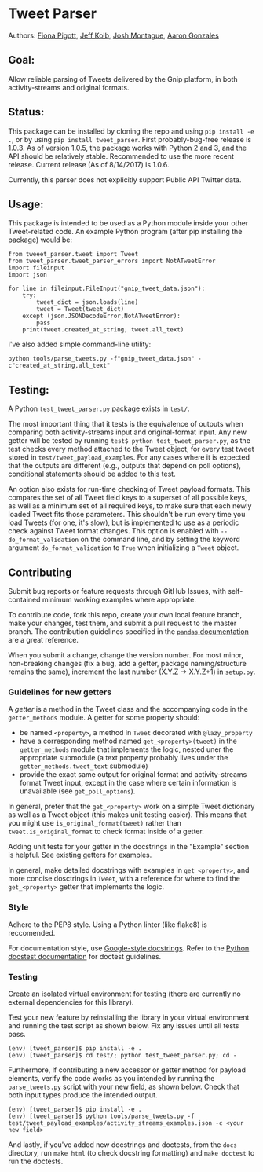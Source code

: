 # Tweet Parser 
Authors: [Fiona Pigott](https://github.com/fionapigott), [Jeff Kolb](https://github.com/jeffakolb),
[Josh Montague](https://github.com/jrmontag), [Aaron Gonzales](https://github.com/binaryaaron)

## Goal: 
Allow reliable parsing of Tweets delivered by the Gnip platform, in both
activity-streams and original formats. 

## Status: 
This package can be installed by cloning the repo and using `pip install -e .`,
or by using `pip install tweet_parser`. First probably-bug-free release is
1.0.3. As of version 1.0.5, the package works with Python 2 and 3, 
and the API should be relatively stable. Recommended to use the more recent release. 
Current release (As of 8/14/2017) is 1.0.6.

Currently, this parser does not explicitly support Public API Twitter data.

## Usage: 
This package is intended to be used as a Python module inside your other
Tweet-related code. An example Python program (after pip installing the
package) would be:

```
from tweeet_parser.tweet import Tweet
from tweet_parser.tweet_parser_errors import NotATweetError
import fileinput
import json

for line in fileinput.FileInput("gnip_tweet_data.json"):
    try:
        tweet_dict = json.loads(line)
        tweet = Tweet(tweet_dict)
    except (json.JSONDecodeError,NotATweetError):
        pass
    print(tweet.created_at_string, tweet.all_text)
```

I've also added simple command-line utility:

```
python tools/parse_tweets.py -f"gnip_tweet_data.json" -c"created_at_string,all_text"
```

## Testing: 
A Python `test_tweet_parser.py` package exists in `test/`. 

The most important thing that it tests is the equivalence of outputs when
comparing both activity-streams input and original-format input. Any new getter
will be tested by running `test$ python test_tweet_parser.py`, as the test
checks every method attached to the Tweet object, for every test tweet stored
in `test/tweet_payload_examples`. For any cases where it is expected that the
outputs are different (e.g., outputs that depend on poll options), conditional
statements should be added to this test.

An option also exists for run-time checking of Tweet payload formats. This
compares the set of all Tweet field keys to a superset of all possible keys, as
well as a minimum set of all required keys, to make sure that each newly loaded
Tweet fits those parameters. This shouldn't be run every time you load Tweets
(for one, it's slow), but is implemented to use as a periodic check against
Tweet format changes. This option is enabled with `--do_format_validation` on the
command line, and by setting the keyword argument `do_format_validation` to
`True` when initializing a `Tweet` object.


## Contributing

Submit bug reports or feature requests through GitHub Issues, with
self-contained minimum working examples where appropriate.   

To contribute code, fork this repo, create your own local feature branch, make
your changes, test them, and submit a pull request to the master branch.
The contribution guidelines specified in the [`pandas` documentation](
http://pandas.pydata.org/pandas-docs/stable/contributing.html#working-with-the-code)
are a great reference.

When you submit a change, change the version number. 
For most minor, non-breaking changes (fix a bug, add a getter, 
package naming/structure remains the same), increment the last
number (X.Y.Z -> X.Y.Z+1) in `setup.py`.

### Guidelines for new getters
A _getter_ is a method in the Tweet class and the accompanying code in the `getter_methods` 
module. A getter for some property should:
- be named `<property>`, a method in `Tweet` decorated with `@lazy_property`
- have a corresponding method named `get_<property>(tweet)` in the `getter_methods` module 
that implements the logic, nested uner the appropriate submodule (a text property 
probably lives under the `getter_methods.tweet_text` submodule)
- provide the exact same output for original format and activity-streams format Tweet input,
except in the case where certain information is unavailable (see `get_poll_options`).

In general, prefer that the `get_<property>` work on a simple Tweet dictionary as well as a
Tweet object (this makes unit testing easier). This means that you might use 
`is_original_format(tweet)` rather than `tweet.is_original_format` to check format inside of a getter.

Adding unit tests for your getter in the docstrings in the "Example" section is helpful.
See existing getters for examples.

In general, make detailed docstrings with examples in `get_<property>`, and more concise
dosctrings in `Tweet`, with a reference for where to find the `get_<property>` getter that
implements the logic.

### Style
Adhere to the PEP8 style. Using a Python linter (like flake8) is reccomended.

For documentation style, use [Google-style docstrings](http://sphinxcontrib-napoleon.readthedocs.io/en/latest/example_google.html).
Refer to the [Python docstest documentation](https://docs.python.org/3/library/doctest.html) for doctest guidelines.

### Testing
Create an isolated virtual environment for testing (there are currently no external
dependencies for this library).

Test your new feature by reinstalling the library in your virtual environment
and running the test script as shown below. Fix any issues until all tests
pass. 

```
(env) [tweet_parser]$ pip install -e .
(env) [tweet_parser]$ cd test/; python test_tweet_parser.py; cd -
```

Furthermore, if contributing a new accessor or getter method for payload
elements, verify the code works as you intended by running the
`parse_tweets.py` script with your new field, as shown below. Check that both
input types produce the intended output. 

```
(env) [tweet_parser]$ pip install -e .
(env) [tweet_parser]$ python tools/parse_tweets.py -f test/tweet_payload_examples/activity_streams_examples.json -c <your new field>
```

And lastly, if you've added new docstrings and doctests, from the `docs` directory,
run `make html` (to check docstring formatting) and `make doctest` to run the doctests.
